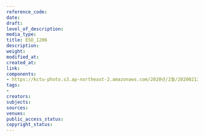 ```yaml
---
reference_code: 
date: 
draft: 
level_of_description: 
media_type: 
title: E5D_1206
description: 
weight: 
modified_at: 
created_at: 
link: 
components:
- https://kctu-photo.s3.ap-northeast-2.amazonaws.com/2020년/2월/20200212_영남대의료원+고공농성+해단집회/E5D_1206.jpg
tags:
- 
creators: 
subjects: 
sources: 
venues: 
public_access_status: 
copyright_status: 
---
```

